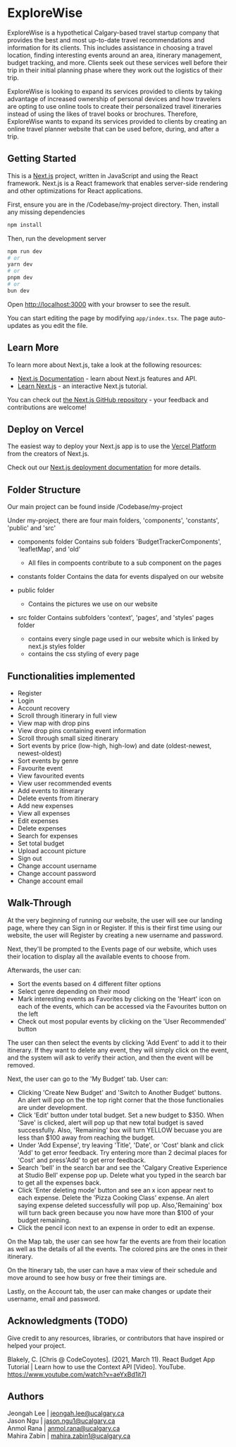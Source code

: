 # ExploreWise

ExploreWise is a hypothetical Calgary-based travel startup company that provides the best and most up-to-date travel recommendations and information for its clients. 
This includes assistance in choosing a travel location, finding interesting events around an area, itinerary management, budget tracking, and more. 
Clients seek out these services well before their trip in their initial planning phase where they work out the logistics of their trip. 

ExploreWise is looking to expand its services provided to clients by taking advantage of increased ownership of personal devices 
and how travelers are opting to use online tools to create their personalized travel itineraries instead of using the likes of travel books or brochures. 
Therefore, ExploreWise wants to expand its services provided to clients by creating an online travel planner website that can be used before, during, and after a trip. 


## Getting Started

This is a [Next.js](https://nextjs.org/) project, written in JavaScript and using the React framework. Next.js is a React framework that enables server-side rendering and other 
optimizations for React applications.

First, ensure you are in the /Codebase/my-project directory. Then, install any missing dependencies
```bash
npm install
```
Then, run the development server
```bash
npm run dev
# or
yarn dev
# or
pnpm dev
# or
bun dev
```


Open [http://localhost:3000](http://localhost:3000) with your browser to see the result.

You can start editing the page by modifying `app/index.tsx`. The page auto-updates as you edit the file.


## Learn More

To learn more about Next.js, take a look at the following resources:

- [Next.js Documentation](https://nextjs.org/docs) - learn about Next.js features and API.
- [Learn Next.js](https://nextjs.org/learn) - an interactive Next.js tutorial.

You can check out [the Next.js GitHub repository](https://github.com/vercel/next.js/) - your feedback and contributions are welcome!

## Deploy on Vercel

The easiest way to deploy your Next.js app is to use the [Vercel Platform](https://vercel.com/new?utm_medium=default-template&filter=next.js&utm_source=create-next-app&utm_campaign=create-next-app-readme) from the creators of Next.js.

Check out our [Next.js deployment documentation](https://nextjs.org/docs/deployment) for more details.


## Folder Structure

Our main project can be found inside /Codebase/my-project

Under my-project, there are four main folders, 'components', 'constants', 'public' and 'src'

- components folder
  Contains sub folders 'BudgetTrackerComponents', 'leafletMap', and 'old'
  - All files in compoents contribute to a sub component on the pages
     
- constants folder
  Contains the data for events dispalyed on our website

- public folder 
  - Contains the pictures we use on our website

- src folder 
  Contains subfolders 'context', 'pages', and 'styles'
    pages folder
    -  contains every single page used in our website which is linked by next.js
    styles folder
    -   contains the css styling of every page
 
## Functionalities implemented
- Register
- Login
- Account recovery
- Scroll through itinerary in full view
- View map with drop pins
- View drop pins containing event information
- Scroll through small sized itinerary
- Sort events by price (low-high, high-low) and date (oldest-newest, newest-oldest)
- Sort events by genre
- Favourite event
- View favourited events
- View user recommended events
- Add events to itinerary
- Delete events from itinerary
- Add new expenses
- View all expenses
- Edit expenses
- Delete expenses
- Search for expenses
- Set total budget
- Upload account picture
- Sign out
- Change account username
- Change account password
- Change account email

## Walk-Through

At the very beginning of running our website, the user will see our landing page, where they can Sign in or Register. 
If this is their first time using our website, the user will Register by creating a new username and password. 

Next, they'll be prompted to the Events page of our website, which uses their location to display all the available events to choose from. 

Afterwards, the user can:
- Sort the events based on 4 different filter options
- Select genre depending on their mood
- Mark interesting events as Favorites by clicking on the 'Heart' icon on each of the events, which can be accessed via the Favourites button on the left
- Check out most popular events by clicking on the 'User Recommended' button

The user can then select the events by clicking 'Add Event' to add it to their itinerary. If they want to delete any event, they will simply click on the event, and the system will ask to verify their action, and then the event will be removed. 

Next, the user can go to the 'My Budget' tab. User can:
- Clicking 'Create New Budget' and 'Switch to Another Budget' buttons. An alert will pop on the the top right corner that the those functionalies are under development.
- Click 'Edit' button under total budget. Set a new budget to $350. When 'Save' is clicked, alert will pop up that new total budget is saved successfully. Also, 'Remaining' box will turn YELLOW becuase you are less than $100 away from reaching the budget.
- Under 'Add Expense', try leaving 'Title', 'Date', or 'Cost' blank and click 'Add' to get error feedback. Try entering more than 2 decimal places for 'Cost' and press'Add' to get error feedback.
- Search 'bell' in the search bar and see the 'Calgary Creative Experience at Studio Bell' expense pop up. Delete what you typed in the search bar to get all the expenses back.
- Click 'Enter deleting mode' button and see an x icon appear next to each expense. Delete the 'Pizza Cooking Class' expense. An alert saying expense deleted successfully will pop up. Also,'Remaining' box will turn back green because you now have more than $100 of your budget remaining.
- Click the pencil icon next to an expense in order to edit an expense. 

On the Map tab, the user can see how far the events are from their location as well as the details of all the events. The colored pins are the ones in their itinerary. 

On the Itinerary tab, the user can have a max view of their schedule and move around to see how busy or free their timings are. 

Lastly, on the Account tab, the user can make changes or update their username, email and password. 

## Acknowledgments (TODO)
Give credit to any resources, libraries, or contributors that have inspired or helped your project.

  Blakely, C. [Chris @ CodeCoyotes]. (2021, March 11). React Budget App Tutorial | Learn how to use the Context API [Video].
YouTube. https://www.youtube.com/watch?v=aeYxBd1it7I



## Authors
Jeongah Lee | jeongah.lee@ucalgary.ca  
Jason Ngu | jason.ngu1@ucalgary.ca  
Anmol Rana | anmol.rana@ucalgary.ca  
Mahira Zabin | mahira.zabin1@ucalgary.ca




